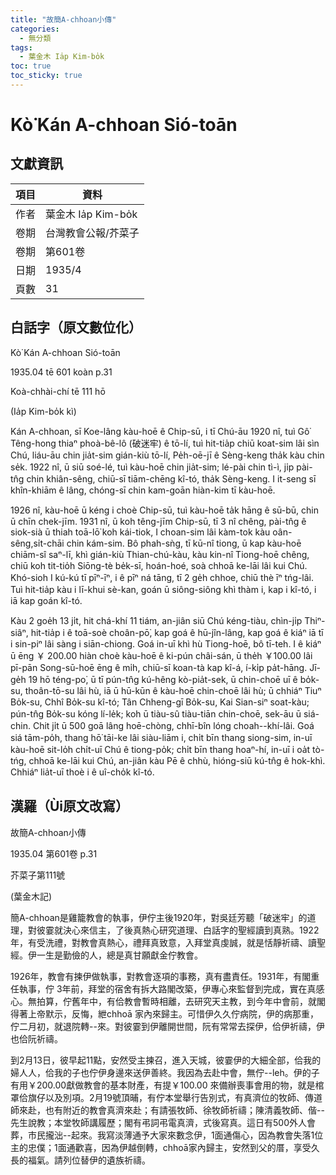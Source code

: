 ```yaml
---
title: "故簡A-chhoan小傳"
categories:
  - 無分類
tags:
  - 葉金木 Ia̍p Kim-bo̍k
toc: true
toc_sticky: true
---
```


# Kò͘ Kán A-chhoan Sió-toān

## 文獻資訊

| 項目 | 資料 |
|---|---|
| 作者 | 葉金木 Ia̍p Kim-bo̍k |
| 卷期 | 台灣教會公報/芥菜子 |
| 卷期 | 第601卷 |
| 日期 | 1935/4 |
| 頁數 | 31 |

## 白話字（原文數位化）

Kò͘ Kán A-chhoan Sió-toān

1935.04 tē 601 koàn p.31

Koà-chhài-chí tē 111 hō

(Ia̍p Kim-bo̍k kì)

Kán A-chhoan, sī Koe-lâng kàu-hoē ê Chip-sū, i tī Chú-āu 1920 nî, tuì Gô͘ Têng-hong thiaⁿ phoà-bê-lô (破迷牢) ê tō-lí, tuì hit-tia̍p chiū koat-sim lâi sìn Chú, liáu-āu chin jia̍t-sim gián-kiù tō-lí, Pe̍h-oē-jī ê Sèng-keng tha̍k kàu chin se̍k. 1922 nî, ū siū soé-lé, tuì kàu-hoē chin jia̍t-sim; lé-pài chin tì-ì, ji̍p pài-tn̂g chin khiân-sêng, chiū-sī tiām-chēng kî-tó, tha̍k Sèng-keng. I it-seng sī khîn-khiām ê lâng, chóng-sī chin kam-goān hiàn-kim tī kàu-hoē.

1926 nî, kàu-hoē ū kéng i choè Chip-sū, tuì kàu-hoē ta̍k hāng ê sū-bū, chin ū chīn chek-jīm. 1931 nî, ū koh têng-jīm Chip-sū, tī 3 nî chêng, pài-tn̂g ê siok-sià ū thiah toā-lō͘ koh kái-tiok, I choan-sim lâi kàm-tok kàu oân-sêng,si̍t-chāi chin kám-sim. Bô phah-sǹg, tī kū-nî tiong, ū kap kàu-hoē chiām-sî saⁿ-lī, khì gián-kiù Thian-chú-kàu, kàu kin-nî Tiong-hoē chêng, chiū koh tit-tio̍h Siōng-tè be̍k-sī, hoán-hoé, soà chhoā ke-lāi lâi kui Chú. Khó-sioh I kú-kú tī pīⁿ-īⁿ, i ê pīⁿ ná tāng, tī 2 ge̍h chhoe, chiū thè īⁿ tńg-lâi. Tuì hit-tia̍p kàu i lī-khui sè-kan, goán ū siông-siông khì thàm i, kap i kî-tó, i iā kap goán kî-tó.

Kàu 2 goe̍h 13 ji̍t, hit chá-khí 11 tiám, an-jiân siū Chú kéng-tiàu, chìn-ji̍p Thiⁿ-siâⁿ, hit-tia̍p i ê toā-soè choân-pō͘, kap goá ê hū-jîn-lâng, kap goá ê kiáⁿ iā tī i sin-piⁿ lâi sàng i siān-chiong. Goá in-uī khì hù Tiong-hoē, bô tī-teh. I ê kiáⁿ ū ēng ￥ 200.00 hiàn choè kàu-hoē ê ki-pún châi-sán, ū the̍h ￥100.00 lâi pī-pān Song-sū-hoē ēng ê mi̍h, chiū-sī koan-tà kap kî-á, í-ki̍p pa̍t-hāng. Jī-ge̍h 19 hō téng-po͘, ū tī pún-tn̂g kú-hêng kò-pia̍t-sek, ū chin-choē uī ê bo̍k-su, thoân-tō-su lâi hù, iā ū hū-kūn ê kàu-hoē chin-choē lâi hù; ū chhiáⁿ Tiuⁿ Bo̍k-su, Chhî Bo̍k-su kî-tó; Tân Chheng-gī Bo̍k-su, Kai Sian-siⁿ soat-kàu; pún-tn̂g Bo̍k-su kóng lí-le̍k; koh ū tiàu-sû tiàu-tiān chin-choē, sek-āu ū siá-chin. Chit ji̍t ū 500 goā lâng hoē-chòng, chhī-bîn lóng choah--khí-lâi. Goá siá tām-po̍h, thang hō͘ tāi-ke lâi siàu-liām i, chi̍t bīn thang siong-sim, in-uī kàu-hoē sit-lo̍h chi̍t-uī Chú ê tiong-po̍k; chi̍t bīn thang hoaⁿ-hí, in-uī i oa̍t tò-tńg, chhoā ke-lāi kui Chú, an-jiân kàu Pē ê chhù, hióng-siū kú-tn̂g ê hok-khì. Chhiáⁿ lia̍t-uī thoè i ê uî-cho̍k kî-tó.

## 漢羅（Ùi原文改寫）

故簡A-chhoan小傳

1935.04 第601卷 p.31

芥菜子第111號

(葉金木記)

簡A-chhoan是雞籠教會的執事，伊佇主後1920年，對吳廷芳聽「破迷牢」的道理，對彼霎就決心來信主，了後真熱心研究道理、白話字的聖經讀到真熟。1922年，有受洗禮，對教會真熱心，禮拜真致意，入拜堂真虔誠，就是恬靜祈禱、讀聖經。伊一生是勤儉的人，總是真甘願獻金佇教會。

1926年，教會有揀伊做執事，對教會逐項的事務，真有盡責任。1931年，有閣重任執事，佇 3年前，拜堂的宿舍有拆大路閣改築，伊專心來監督到完成，實在真感心。無拍算，佇舊年中，有佮教會暫時相離，去研究天主教，到今年中會前，就閣得著上帝默示，反悔，紲chhoā 家內來歸主。可惜伊久久佇病院，伊的病那重，佇二月初，就退院轉--來。對彼霎到伊離開世間，阮有常常去探伊，佮伊祈禱，伊也佮阮祈禱。

到2月13日，彼早起11點，安然受主揀召，進入天城，彼霎伊的大細全部，佮我的婦人人，佮我的子也佇伊身邊來送伊善終。我因為去赴中會，無佇--leh。伊的子有用￥200.00獻做教會的基本財產，有提￥100.00 來備辦喪事會用的物，就是棺罩佮旗仔以及別項。2月19號頂晡，有佇本堂舉行告別式，有真濟位的牧師、傳道師來赴，也有附近的教會真濟來赴；有請張牧師、徐牧師祈禱；陳清義牧師、偕--先生說教；本堂牧師講履歷；閣有弔詞弔電真濟，式後寫真。這日有500外人會葬，市民攏泏--起來。我寫淡薄通予大家來數念伊，1面通傷心，因為教會失落1位主的忠僕；1面通歡喜，因為伊越倒轉，chhoā家內歸主，安然到父的厝，享受久長的福氣。請列位替伊的遺族祈禱。

